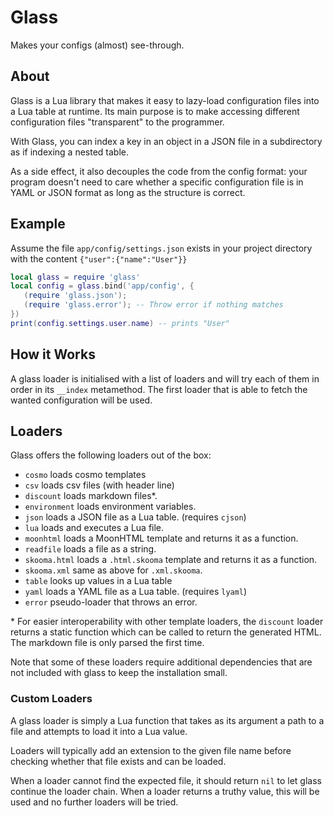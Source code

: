 # Glass
Makes your configs (almost) see-through.

## About

Glass is a Lua library that makes it easy to lazy-load configuration files into a Lua table at runtime. Its main purpose is to make accessing different configuration files "transparent" to the programmer.

With Glass, you can index a key in an object in a JSON file in a subdirectory as if indexing a nested table.

As a side effect, it also decouples the code from the config format:
your program doesn't need to care whether a specific configuration file is in YAML or JSON format as long as the structure is correct.

## Example
Assume the file `app/config/settings.json` exists in your project directory with the content `{"user":{"name":"User"}}`

```lua
local glass = require 'glass'
local config = glass.bind('app/config', {
   (require 'glass.json');
   (require 'glass.error'); -- Throw error if nothing matches
})
print(config.settings.user.name) -- prints "User"
```

## How it Works
A glass loader is initialised with a list of loaders and will try each of them in order in its `__index` metamethod. The first loader that is able to fetch the wanted configuration will be used.

## Loaders
Glass offers the following loaders out of the box:
* `cosmo` loads cosmo templates
* `csv` loads csv files (with header line)
* `discount` loads markdown files\*.
* `environment` loads environment variables.
* `json` loads a JSON file as a Lua table. (requires `cjson`)
* `lua` loads and executes a Lua file.
* `moonhtml` loads a MoonHTML template and returns it as a function.
* `readfile` loads a file as a string.
* `skooma.html` loads a `.html.skooma` template and returns it as a function.
* `skooma.xml` same as above for `.xml.skooma`.
* `table` looks up values in a Lua table
* `yaml` loads a YAML file as a Lua table. (requires `lyaml`)
* `error` pseudo-loader that throws an error.

\* For easier interoperability with other template loaders, the `discount` loader returns a static function which can be called to return the generated HTML. The markdown file is only parsed the first time.

Note that some of these loaders require additional dependencies that are not included with glass to keep the installation small.

### Custom Loaders

A glass loader is simply a Lua function that takes as its argument a path to a
file and attempts to load it into a Lua value.

Loaders will typically add an extension to the given file name before checking
whether that file exists and can be loaded.

When a loader cannot find the expected file, it should return `nil` to let glass
continue the loader chain. When a loader returns a truthy value, this will be
used and no further loaders will be tried.
